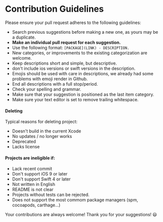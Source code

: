 # Contribution Guidelines

Please ensure your pull request adheres to the following guidelines:

- Search previous suggestions before making a new one, as yours may be a duplicate.
- **Make an individual pull request for each suggestion.**
- Use the following format: `[PACKAGE](LINK) - DESCRIPTION.`
- New categories, or improvements to the existing categorization are welcome.
- Keep descriptions short and simple, but descriptive.
- don't include ios versions or swift versions in the description.
- Emojis should be used with care in descriptions, we already had some problems with emoji render in Github.
- End all descriptions with a full stop/period.
- Check your spelling and grammar.
- Make sure that your suggestion is positioned as the last item category.
- Make sure your text editor is set to remove trailing whitespace.

#### Deleting

Typical reasons for deleting project:

- Doesn't build in the current Xcode
- No updates / no longer works
- Deprecated
- Lacks license

#### Projects are ineligible if:

- Lack recent commit
- Don't support iOS 9 or later
- Don't support Swift 4 or later
- Not written in English
- README is not clear
- Projects without tests can be rejected.
- Does not support the most commom package managers (spm, cocoapods, carthage...)

Your contributions are always welcome!  Thank you for your suggestions! :smiley:
